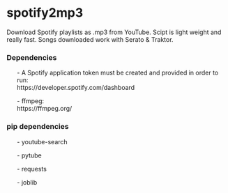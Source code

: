 # spotify2mp3
Download Spotify playlists as .mp3 from YouTube.
Scipt is light weight and really fast. Songs downloaded work with Serato & Traktor.

<h3> Dependencies </h3>
<ul>- A Spotify application token must be created and provided in order to run: <br> https://developer.spotify.com/dashboard </ul>
<ul>- ffmpeg: <br> https://ffmpeg.org/ </ul>

<h3> pip dependencies </h3>
<ul>- youtube-search</ul>
<ul>- pytube</ul>
<ul>- requests</ul>
<ul>- joblib</ul>
